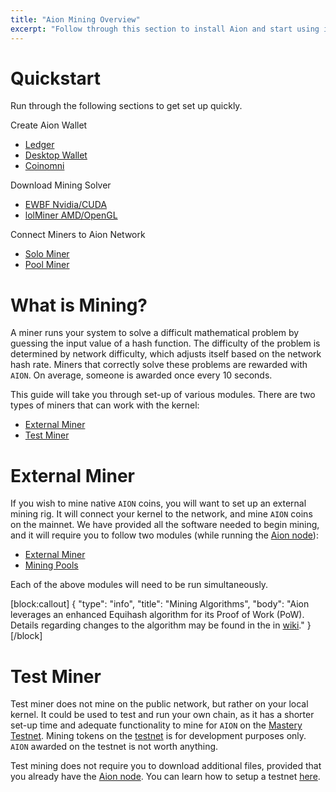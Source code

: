 ```yaml
---
title: "Aion Mining Overview"
excerpt: "Follow through this section to install Aion and start using its various features. You'll soon be participating in the Aion Network ecosystem."
---
```

# Quickstart

Run through the following sections to get set up quickly.

Create Aion Wallet
- [Ledger](doc:ledger-hardware-wallet-guide)
- [Desktop Wallet](doc:aion-desktop-wallet)
- [Coinomni](https://www.coinomi.com/)

Download Mining Solver
- [EWBF Nvidia/CUDA](doc:external-resources#section-miners)
- [lolMiner AMD/OpenGL](doc:external-resources#section-miners)

Connect Miners to Aion Network
- [Solo Miner](doc:solo-mining-pool)
- [Pool Miner](doc:external-resources#section-public-pools)

# What is Mining?

A miner runs your system to solve a difficult mathematical problem by guessing the input value of a hash function. The difficulty of the problem is determined by network difficulty, which adjusts itself based on the network hash rate. Miners that correctly solve these problems are rewarded with `AION`. On average, someone is awarded once every 10 seconds.

This guide will take you through set-up of various modules. There are two types of miners that can work with the kernel:

- [External Miner](doc:aion-mining-overview#section-external-miner) 
- [Test Miner](doc:aion-mining-overview#section-test-miner)

# External Miner

If you wish to mine native `AION` coins, you will want to set up an external mining rig. It will connect your kernel to the network, and mine `AION` coins on the mainnet. We have provided all the software needed to begin mining, and it will require you to follow two modules (while running the [Aion node](doc:node-set-up)):

- [External Miner](doc:external-miner)
- [Mining Pools](doc:mining-pools)

Each of the above modules will need to be run simultaneously.

[block:callout]
{
  "type": "info",
  "title": "Mining Algorithms",
  "body": "Aion leverages an enhanced Equihash algorithm for its Proof of Work (PoW). Details regarding changes to the algorithm may be found in the in [wiki](https://github.com/aionnetwork/aion_miner/wiki/Aion-equihash_210_9--specification-and-migration-guide.)."
}
[/block]

# Test Miner

Test miner does not mine on the public network, but rather on your local kernel. It could be used to test and run your own chain, as it has a shorter set-up time and adequate functionality to mine for `AION` on the [Mastery Testnet](https://mastery.aion.network/#/dashboard). Mining tokens on the [testnet](https://mastery.aion.network/#/dashboard) is for development purposes only. `AION` awarded on the testnet is not worth anything.

Test mining does not require you to download additional files, provided that you already have the [Aion node](doc:node-set-up). You can learn how to setup a testnet [here](doc:mastery-testnet).